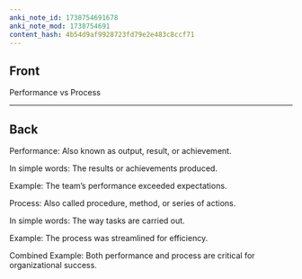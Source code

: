 ```yaml
---
anki_note_id: 1738754691678
anki_note_mod: 1738754691
content_hash: 4b54d9af9928723fd79e2e483c8ccf71
---
```


## Front

Performance vs Process

<hr/>

## Back

Performance: Also known as output, result, or achievement.  
  
In simple words: The results or achievements produced.  
  
Example: The team’s performance exceeded expectations.  
  
Process: Also called procedure, method, or series of actions.  
  
In simple words: The way tasks are carried out.  
  
Example: The process was streamlined for efficiency.  
  
Combined Example: Both performance and process are critical for organizational success.